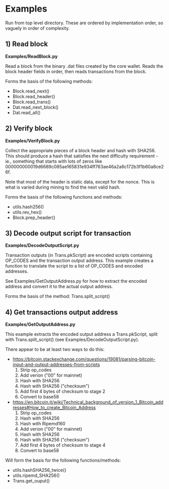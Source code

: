 # Examples
 
Run from top level directory. These are ordered by implementation order, so vaguely in order of complexity.

## 1) Read block
**Examples/ReadBlock.py**

Read a block from the binary .dat files created by the core wallet. Reads the block header fields in order, then reads transactions from the block.

Forms the basis of the following methods:  
 - Block.read_next()  
 - Block.read_header()  
 - Block.read_trans()  
 - Dat.read_next_block()  
 - Dat.read_all()  

## 2) Verify block
**Examples/VerifyBlock.py**

Collect the appropriate pieces of a block header and hash with SHA256. This should produce a hash that satisfies the next difficulty requirement - ie., something that starts with lots of zeros like 000000000019d6689c085ae165831e934ff763ae46a2a6c172b3f1b60a8ce26f.

Note that most of the header is static data, except for the nonce. This is what is varied during mining to find the next valid hash.

Forms the basis of the following functions and methods:  
 - utils.hash256()  
 - utils.rev_hex()  
 - Block.prep_header()  

## 3) Decode output script for transaction
**Examples/DecodeOutputScript.py**

Transaction outputs (in Trans.pkScript) are encoded scripts containing OP_CODES and the transaction output address. This example creates a function to translate the script to a list of OP_CODES and encoded addresses. 

See Examples/GetOutputAddress.py for how to extract the encoded address and convert it to the actual output address.

Forms the basis of the method:
Trans.split_script()

## 4) Get transactions output address
**Examples/GetOutputAddress.py**

This example extracts the encoded output address a Trans.pkScript, split with Trans.split_script() (see Examples/DecodeOutputScript.py).

There appear to be at least two ways to do this:  
 -  https://bitcoin.stackexchange.com/questions/19081/parsing-bitcoin-input-and-output-addresses-from-scripts  
    1) Strip op_codes  
    2) Add verion ("00" for mainnet)  
    3) Hash with SHA256  
    4) Hash with SHA256 ("checksum")  
    5) Add first 4 bytes of checksum to stage 2  
    6) Convert to base58  
 -  https://en.bitcoin.it/wiki/Technical_background_of_version_1_Bitcoin_addresses#How_to_create_Bitcoin_Address  
    1) Strip op_codes  
    2) Hash with SHA256  
    3) Hash with Ripemd160  
    4) Add verion ("00" for mainnet)  
    5) Hash with SHA256  
    6) Hash with SHA256 ("checksum")  
    7) Add first 4 bytes of checksum to stage 4  
    8) Convert to base58  

Will form the basis for the following functions/methods:  
 - utils.hashSHA256_twice()  
 - utils.ripemd_SHA256()  
 - Trans.get_ouput()